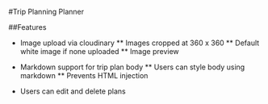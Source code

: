 #Trip Planning Planner

##Features

* Image upload via cloudinary
** Images cropped at 360 x 360
** Default white image if none uploaded
** Image preview

* Markdown support for trip plan body
** Users can style body using markdown
** Prevents HTML injection

* Users can edit and delete plans
